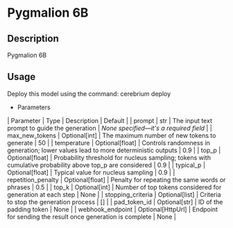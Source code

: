 # Pygmalion 6B

## Description

Pygmalion 6B

## Usage

Deploy this model using the command: cerebrium deploy <NAME>

- Parameters

| Parameter | Type | Description | Default |
| prompt | str | The input text prompt to guide the generation | *None specified—it's a required field* |
| max_new_tokens | Optional[int] | The maximum number of new tokens to generate | 50 |
| temperature | Optional[float] | Controls randomness in generation; lower values lead to more deterministic outputs |
0.9 |
| top_p | Optional[float] | Probability threshold for nucleus sampling; tokens with cumulative probability above top_p
are considered | 0.9 |
| typical_p | Optional[float] | Typical value for nucleus sampling | 0.9 |
| repetition_penalty | Optional[float]  | Penalty for repeating the same words or phrases | 0.5 |
| top_k | Optional[int] | Number of top tokens considered for generation at each step | None |
| stopping_criteria | Optional[list] | Criteria to stop the generation process | [] |
| pad_token_id | Optional[str] | ID of the padding token | None |
| webhook_endpoint | Optional[HttpUrl] | Endpoint for sending the result once generation is complete | None |